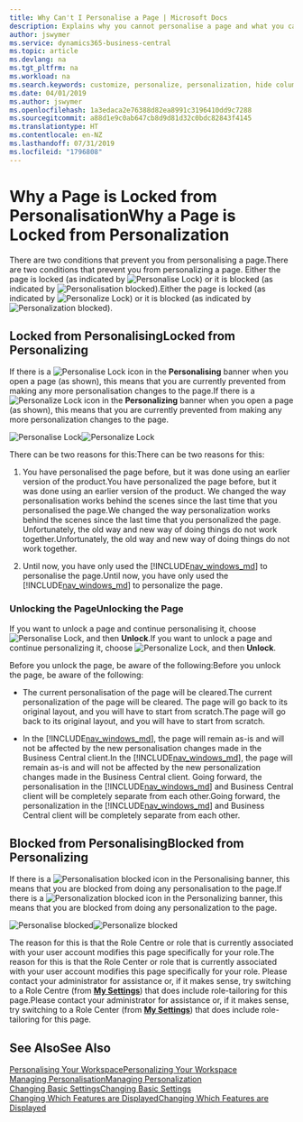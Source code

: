 ```yaml
---
title: Why Can't I Personalise a Page | Microsoft Docs
description: Explains why you cannot personalise a page and what you can do to unlock it so you can personalise it.
author: jswymer
ms.service: dynamics365-business-central
ms.topic: article
ms.devlang: na
ms.tgt_pltfrm: na
ms.workload: na
ms.search.keywords: customize, personalize, personalization, hide columns, remove fields, move fields
ms.date: 04/01/2019
ms.author: jswymer
ms.openlocfilehash: 1a3edaca2e76388d82ea8991c3196410dd9c7288
ms.sourcegitcommit: a88d1e9c0ab647cb8d9d81d32c0bdc82843f4145
ms.translationtype: HT
ms.contentlocale: en-NZ
ms.lasthandoff: 07/31/2019
ms.locfileid: "1796808"
---
```

# <a name="why-a-page-is-locked-from-personalization"></a><span data-ttu-id="57f87-103">Why a Page is Locked from Personalisation</span><span class="sxs-lookup"><span data-stu-id="57f87-103">Why a Page is Locked from Personalization</span></span>

<span data-ttu-id="57f87-104">There are two conditions that prevent you from personalising a page.</span><span class="sxs-lookup"><span data-stu-id="57f87-104">There are two conditions that prevent you from personalizing a page.</span></span> <span data-ttu-id="57f87-105">Either the page is locked (as indicated by ![Personalise Lock](media/personalization-lock-icon.png "Personalise lock")) or it is blocked (as indicated by ![Personalisation blocked](media/personalization-blocked-icon.png "Personalisation blocked")).</span><span class="sxs-lookup"><span data-stu-id="57f87-105">Either the page is locked (as indicated by ![Personalize Lock](media/personalization-lock-icon.png "Personalize lock")) or it is blocked (as indicated by ![Personalization blocked](media/personalization-blocked-icon.png "Personalization blocked")).</span></span>

## <a name="locked-from-personalizing"></a><span data-ttu-id="57f87-106">Locked from Personalising</span><span class="sxs-lookup"><span data-stu-id="57f87-106">Locked from Personalizing</span></span>

<span data-ttu-id="57f87-107">If there is a ![Personalise Lock](media/personalization-lock-icon.png "Personalise lock") icon in the **Personalising** banner when you open a page (as shown), this means that you are currently prevented from making any more personalisation changes to the page.</span><span class="sxs-lookup"><span data-stu-id="57f87-107">If there is a ![Personalize Lock](media/personalization-lock-icon.png "Personalize lock") icon in the **Personalizing** banner when you open a page (as shown), this means that you are currently prevented from making any more personalization changes to the page.</span></span>

<span data-ttu-id="57f87-108">![Personalise Lock](media/personalization-locked.png "Personalise lock")</span><span class="sxs-lookup"><span data-stu-id="57f87-108">![Personalize Lock](media/personalization-locked.png "Personalize lock")</span></span>


<!-- This is because we changed the way personalization works behind the scenes since the last time that you personalized the page. Unfortunately, the old way and new of doing things do not work together.

The page currently includes the last personalization changes that you made. If you want to continue personalizing the page, then you can choose the lock icon and then **Unlock**. Just be aware that if you choose to unlock the page, the current personalization of the page will be cleared, and you will have to start from scratch.
-->

<span data-ttu-id="57f87-109">There can be two reasons for this:</span><span class="sxs-lookup"><span data-stu-id="57f87-109">There can be two reasons for this:</span></span>

1. <span data-ttu-id="57f87-110">You have personalised the page before, but it was done using an earlier version of the product.</span><span class="sxs-lookup"><span data-stu-id="57f87-110">You have personalized the page before, but it was done using an earlier version of the product.</span></span> <span data-ttu-id="57f87-111">We changed the way personalisation works behind the scenes since the last time that you personalised the page.</span><span class="sxs-lookup"><span data-stu-id="57f87-111">We changed the way personalization works behind the scenes since the last time that you personalized the page.</span></span> <span data-ttu-id="57f87-112">Unfortunately, the old way and new way of doing things do not work together.</span><span class="sxs-lookup"><span data-stu-id="57f87-112">Unfortunately, the old way and new way of doing things do not work together.</span></span>

2. <span data-ttu-id="57f87-113">Until now, you have only used the [!INCLUDE[nav_windows_md](includes/nav_windows_md.md)] to personalise the page.</span><span class="sxs-lookup"><span data-stu-id="57f87-113">Until now, you have only used the [!INCLUDE[nav_windows_md](includes/nav_windows_md.md)] to personalize the page.</span></span>

### <a name="unlocking-the-page"></a><span data-ttu-id="57f87-114">Unlocking the Page</span><span class="sxs-lookup"><span data-stu-id="57f87-114">Unlocking the Page</span></span>

<span data-ttu-id="57f87-115">If you want to unlock a page and continue personalising it, choose ![Personalise Lock](media/personalization-lock-icon.png "Personalise lock"), and then **Unlock**.</span><span class="sxs-lookup"><span data-stu-id="57f87-115">If you want to unlock a page and continue personalizing it, choose ![Personalize Lock](media/personalization-lock-icon.png "Personalize lock"), and then **Unlock**.</span></span>  

<span data-ttu-id="57f87-116">Before you unlock the page, be aware of the following:</span><span class="sxs-lookup"><span data-stu-id="57f87-116">Before you unlock the page, be aware of the following:</span></span>

- <span data-ttu-id="57f87-117">The current personalisation of the page will be cleared.</span><span class="sxs-lookup"><span data-stu-id="57f87-117">The current personalization of the page will be cleared.</span></span> <span data-ttu-id="57f87-118">The page will go back to its original layout, and you will have to start from scratch.</span><span class="sxs-lookup"><span data-stu-id="57f87-118">The page will go back to its original layout, and you will have to start from scratch.</span></span>

- <span data-ttu-id="57f87-119">In the [!INCLUDE[nav_windows_md](includes/nav_windows_md.md)], the page will remain as-is and will not be affected by the new personalisation changes made in the Business Central client.</span><span class="sxs-lookup"><span data-stu-id="57f87-119">In the [!INCLUDE[nav_windows_md](includes/nav_windows_md.md)], the page will remain as-is and will not be affected by the new personalization changes made in the Business Central client.</span></span> <span data-ttu-id="57f87-120">Going forward, the personalisation in the [!INCLUDE[nav_windows_md](includes/nav_windows_md.md)] and Business Central client will be completely separate from each other.</span><span class="sxs-lookup"><span data-stu-id="57f87-120">Going forward, the personalization in the [!INCLUDE[nav_windows_md](includes/nav_windows_md.md)] and Business Central client will be completely separate from each other.</span></span>

## <a name="blocked-from-personalizing"></a><span data-ttu-id="57f87-121">Blocked from Personalising</span><span class="sxs-lookup"><span data-stu-id="57f87-121">Blocked from Personalizing</span></span>

<span data-ttu-id="57f87-122">If there is a ![Personalisation blocked](media/personalization-blocked-icon.png "Personalisation blocked") icon in the Personalising banner, this means that you are blocked from doing any personalisation to the page.</span><span class="sxs-lookup"><span data-stu-id="57f87-122">If there is a ![Personalization blocked](media/personalization-blocked-icon.png "Personalization blocked") icon in the Personalizing banner, this means that you are blocked from doing any personalization to the page.</span></span>

<span data-ttu-id="57f87-123">![Personalise blocked](media/personalization-blocked.png "Personalise lock")</span><span class="sxs-lookup"><span data-stu-id="57f87-123">![Personalize blocked](media/personalization-blocked.png "Personalize lock")</span></span>

<span data-ttu-id="57f87-124">The reason for this is that the Role Centre or role that is currently associated with your user account modifies this page specifically for your role.</span><span class="sxs-lookup"><span data-stu-id="57f87-124">The reason for this is that the Role Center or role that is currently associated with your user account modifies this page specifically for your role.</span></span> <span data-ttu-id="57f87-125">Please contact your administrator for assistance or, if it makes sense, try switching to a Role Centre (from  [**My Settings**](https://businesscentral.dynamics.com?page=9176 "Go directly to your user settings page in Business Central")) that does include role-tailoring for this page.</span><span class="sxs-lookup"><span data-stu-id="57f87-125">Please contact your administrator for assistance or, if it makes sense, try switching to a Role Center (from  [**My Settings**](https://businesscentral.dynamics.com?page=9176 "Go directly to your user settings page in Business Central")) that does include role-tailoring for this page.</span></span>

## <a name="see-also"></a><span data-ttu-id="57f87-126">See Also</span><span class="sxs-lookup"><span data-stu-id="57f87-126">See Also</span></span>
[<span data-ttu-id="57f87-127">Personalising Your Workspace</span><span class="sxs-lookup"><span data-stu-id="57f87-127">Personalizing Your Workspace</span></span>](ui-personalization-manage.md)  
[<span data-ttu-id="57f87-128">Managing Personalisation</span><span class="sxs-lookup"><span data-stu-id="57f87-128">Managing Personalization</span></span>](ui-personalization-manage.md)  
[<span data-ttu-id="57f87-129">Changing Basic Settings</span><span class="sxs-lookup"><span data-stu-id="57f87-129">Changing Basic Settings</span></span>](ui-change-basic-settings.md)  
[<span data-ttu-id="57f87-130">Changing Which Features are Displayed</span><span class="sxs-lookup"><span data-stu-id="57f87-130">Changing Which Features are Displayed</span></span>](ui-experiences.md)  

